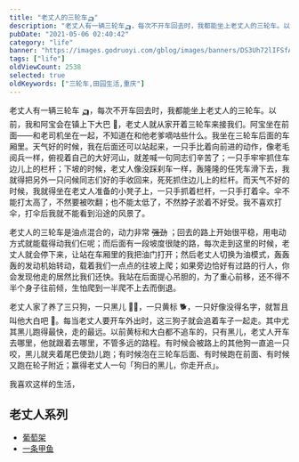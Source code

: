 ```yaml
---
title: "老丈人的三轮车🛺"
description: "老丈人有一辆三轮车🛺，每次不开车回去时，我都能坐上老丈人的三轮车。以前，我和阿宝会在镇上下大巴，老丈人就从家开着三轮车来接我们。"
pubDate: "2021-05-06 02:40:42"
category: "life"
banner: "https://images.godruoyi.com/gblog/images/banners/DS3Uh72lIFSfAnI1c7neESOFSZHnzMsVlOpGs9CS.avif"
tags: ["life"]
oldViewCount: 2538
selected: true
oldKeywords: ["三轮车,田园生活,重庆"]
---
```


老丈人有一辆三轮车 🛺，每次不开车回去时，我都能坐上老丈人的三轮车。以前，我和阿宝会在镇上下大巴 🚌，老丈人就从家开着三轮车来接我们。阿宝坐在前面——和老司机坐在一起，不知道在和他老爹嘀咕些什么。我坐在三轮车后面的车厢里。天气好的时候，我在后面还可以站起来，一只手比着向前进的动作，像老毛阅兵一样，俯视着自己的大好河山，就差喊一句同志们辛苦了；一只手牢牢抓住车边儿上的栏杆；下坡的时候，老丈人像没踩刹车一样，轰隆隆的任凭车滑下去，我就得把另外一只问候同志们好的手收回来，死死抓住边儿上的栏杆。而天气不好的时候，我就得坐在老丈人准备的小凳子上，一只手抓着栏杆，一只手打着伞。伞不能打太高了，不然要被吹翻；也不能太低了，不然脖子淤着不好受。我不喜欢打伞，打伞后我就不能看到沿途的风景了。

老丈人的三轮车是油点混合的，动力非常 ~~强劲~~ ；回去的路上开始很平稳，用电动方式就能载得动我们仨呢；而后面有一段坡度很陡的路，每次走到这里的时候，老丈人就会停下来，让站在车厢里的我把油门打开；然后老丈人切换为油模式，轰轰轰的发动机始转动，载着我们一点点的往坡上爬；如果旁边恰好有过路的行人，你会发现他走的居然比我们还快。我站在后面提心吊胆的，为了重心前移，还不得不半个身子往前倾，生怕爬到一半爬不上去而倒退。

老丈人家了养了三只狗，一只黑儿 🐕‍🦺，一只黄标 🐕，一只好像没得名字，就暂且叫他大白吧 🐩。每当老丈人要开车外出时，这三狗子就会追着车子一起走。其中尤其黑儿跑得最快，走的最远。以前黄标和大白都不追车的，只有黑儿，老丈人开车去哪里，他就跟着去哪里，不管多远的路程。有时候会被路上的其他狗一直追一只咬，黑儿就夹着尾巴使劲儿跑；有时候泡在三轮车后面、有时候跑在前面、有时候又跑在轮子附近；赢得老丈人一句「狗日的黑儿，你走开点」。

我喜欢这样的生活，

## 老丈人系列

*  [葡萄架](https://godruoyi.com/posts/a-grape-trellis/)
*  [一条甲鱼](https://godruoyi.com/posts/a-turtle/)

